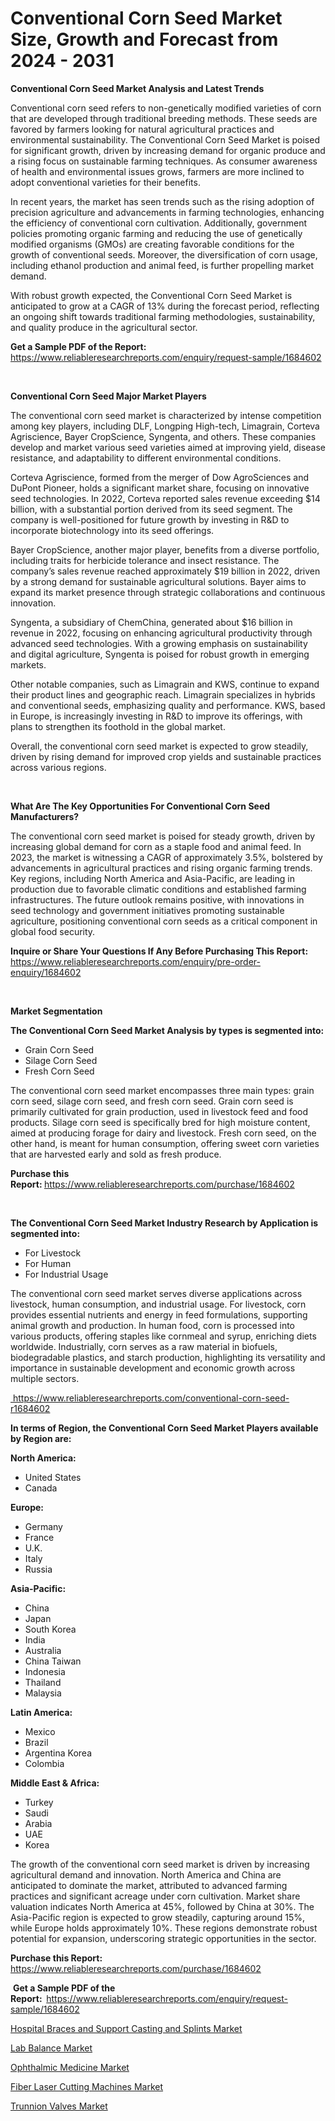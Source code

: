 <p><h1>Conventional Corn Seed Market Size, Growth and Forecast from 2024 - 2031</h1></p><p><strong>Conventional Corn Seed Market Analysis and Latest Trends</strong></p>
<p><p>Conventional corn seed refers to non-genetically modified varieties of corn that are developed through traditional breeding methods. These seeds are favored by farmers looking for natural agricultural practices and environmental sustainability. The Conventional Corn Seed Market is poised for significant growth, driven by increasing demand for organic produce and a rising focus on sustainable farming techniques. As consumer awareness of health and environmental issues grows, farmers are more inclined to adopt conventional varieties for their benefits.</p><p>In recent years, the market has seen trends such as the rising adoption of precision agriculture and advancements in farming technologies, enhancing the efficiency of conventional corn cultivation. Additionally, government policies promoting organic farming and reducing the use of genetically modified organisms (GMOs) are creating favorable conditions for the growth of conventional seeds. Moreover, the diversification of corn usage, including ethanol production and animal feed, is further propelling market demand.</p><p>With robust growth expected, the Conventional Corn Seed Market is anticipated to grow at a CAGR of 13% during the forecast period, reflecting an ongoing shift towards traditional farming methodologies, sustainability, and quality produce in the agricultural sector.</p></p>
<p><strong>Get a Sample PDF of the Report:&nbsp;</strong> <a href="https://www.reliableresearchreports.com/enquiry/request-sample/1684602?utm_campaign=123&utm_medium=2&utm_source=Github&utm_content=ia&utm_term=16102024&utm_id=conventional-corn-seed">https://www.reliableresearchreports.com/enquiry/request-sample/1684602</a></p>
<p>&nbsp;</p>
<p><strong>Conventional Corn Seed Major Market Players</strong></p>
<p><p>The conventional corn seed market is characterized by intense competition among key players, including DLF, Longping High-tech, Limagrain, Corteva Agriscience, Bayer CropScience, Syngenta, and others. These companies develop and market various seed varieties aimed at improving yield, disease resistance, and adaptability to different environmental conditions.</p><p>Corteva Agriscience, formed from the merger of Dow AgroSciences and DuPont Pioneer, holds a significant market share, focusing on innovative seed technologies. In 2022, Corteva reported sales revenue exceeding $14 billion, with a substantial portion derived from its seed segment. The company is well-positioned for future growth by investing in R&D to incorporate biotechnology into its seed offerings.</p><p>Bayer CropScience, another major player, benefits from a diverse portfolio, including traits for herbicide tolerance and insect resistance. The company’s sales revenue reached approximately $19 billion in 2022, driven by a strong demand for sustainable agricultural solutions. Bayer aims to expand its market presence through strategic collaborations and continuous innovation.</p><p>Syngenta, a subsidiary of ChemChina, generated about $16 billion in revenue in 2022, focusing on enhancing agricultural productivity through advanced seed technologies. With a growing emphasis on sustainability and digital agriculture, Syngenta is poised for robust growth in emerging markets.</p><p>Other notable companies, such as Limagrain and KWS, continue to expand their product lines and geographic reach. Limagrain specializes in hybrids and conventional seeds, emphasizing quality and performance. KWS, based in Europe, is increasingly investing in R&D to improve its offerings, with plans to strengthen its foothold in the global market.</p><p>Overall, the conventional corn seed market is expected to grow steadily, driven by rising demand for improved crop yields and sustainable practices across various regions.</p></p>
<p>&nbsp;</p>
<p><strong>What Are The Key Opportunities For Conventional Corn Seed Manufacturers?</strong></p>
<p><p>The conventional corn seed market is poised for steady growth, driven by increasing global demand for corn as a staple food and animal feed. In 2023, the market is witnessing a CAGR of approximately 3.5%, bolstered by advancements in agricultural practices and rising organic farming trends. Key regions, including North America and Asia-Pacific, are leading in production due to favorable climatic conditions and established farming infrastructures. The future outlook remains positive, with innovations in seed technology and government initiatives promoting sustainable agriculture, positioning conventional corn seeds as a critical component in global food security.</p></p>
<p><strong>Inquire or Share Your Questions If Any Before Purchasing This Report:</strong> <a href="https://www.reliableresearchreports.com/enquiry/pre-order-enquiry/1684602?utm_campaign=123&utm_medium=2&utm_source=Github&utm_content=ia&utm_term=16102024&utm_id=conventional-corn-seed">https://www.reliableresearchreports.com/enquiry/pre-order-enquiry/1684602</a></p>
<p>&nbsp;</p>
<p><strong>Market Segmentation</strong></p>
<p><strong>The Conventional Corn Seed Market Analysis by types is segmented into:</strong></p>
<p><ul><li>Grain Corn Seed</li><li>Silage Corn Seed</li><li>Fresh Corn Seed</li></ul></p>
<p><p>The conventional corn seed market encompasses three main types: grain corn seed, silage corn seed, and fresh corn seed. Grain corn seed is primarily cultivated for grain production, used in livestock feed and food products. Silage corn seed is specifically bred for high moisture content, aimed at producing forage for dairy and livestock. Fresh corn seed, on the other hand, is meant for human consumption, offering sweet corn varieties that are harvested early and sold as fresh produce.</p></p>
<p><strong>Purchase this Report:&nbsp;</strong><a href="https://www.reliableresearchreports.com/purchase/1684602?utm_campaign=123&utm_medium=2&utm_source=Github&utm_content=ia&utm_term=16102024&utm_id=conventional-corn-seed">https://www.reliableresearchreports.com/purchase/1684602</a></p>
<p>&nbsp;</p>
<p><strong>The Conventional Corn Seed Market Industry Research by Application is segmented into:</strong></p>
<p><ul><li>For Livestock</li><li>For Human</li><li>For Industrial Usage</li></ul></p>
<p><p>The conventional corn seed market serves diverse applications across livestock, human consumption, and industrial usage. For livestock, corn provides essential nutrients and energy in feed formulations, supporting animal growth and production. In human food, corn is processed into various products, offering staples like cornmeal and syrup, enriching diets worldwide. Industrially, corn serves as a raw material in biofuels, biodegradable plastics, and starch production, highlighting its versatility and importance in sustainable development and economic growth across multiple sectors.</p></p>
<p><a href="https://www.reliableresearchreports.com/conventional-corn-seed-r1684602?utm_campaign=123&utm_medium=2&utm_source=Github&utm_content=ia&utm_term=16102024&utm_id=conventional-corn-seed">&nbsp;https://www.reliableresearchreports.com/conventional-corn-seed-r1684602</a></p>
<p><strong>In terms of Region, the Conventional Corn Seed Market Players available by Region are:</strong></p>
<p>
    <p> <strong> North America: </strong>
        <ul>
            <li>United States</li>
            <li>Canada</li>
        </ul>
        </p> 
    <p> <strong> Europe: </strong>
        <ul>
            <li>Germany</li>
            <li>France</li>
            <li>U.K.</li>
            <li>Italy</li>
            <li>Russia</li>
        </ul>
        </p> 
    <p> <strong> Asia-Pacific: </strong>
        <ul>
            <li>China</li>
            <li>Japan</li>
            <li>South Korea</li>
            <li>India</li>
            <li>Australia</li>
            <li>China Taiwan</li>
            <li>Indonesia</li>
            <li>Thailand</li>
            <li>Malaysia</li>
        </ul>
        </p> 
    <p> <strong> Latin America: </strong>
        <ul>
            <li>Mexico</li>
            <li>Brazil</li>
            <li>Argentina Korea</li>
            <li>Colombia</li>
        </ul>
        </p> 
    <p> <strong> Middle East & Africa: </strong>
        <ul>
            <li>Turkey</li>
            <li>Saudi</li>
            <li>Arabia</li>
            <li>UAE</li>
            <li>Korea</li>
        </ul>
    </p>
    </p>
<p><p>The growth of the conventional corn seed market is driven by increasing agricultural demand and innovation. North America and China are anticipated to dominate the market, attributed to advanced farming practices and significant acreage under corn cultivation. Market share valuation indicates North America at 45%, followed by China at 30%. The Asia-Pacific region is expected to grow steadily, capturing around 15%, while Europe holds approximately 10%. These regions demonstrate robust potential for expansion, underscoring strategic opportunities in the sector.</p></p>
<p><strong>Purchase this Report: </strong><a href="https://www.reliableresearchreports.com/purchase/1684602?utm_campaign=123&utm_medium=2&utm_source=Github&utm_content=ia&utm_term=16102024&utm_id=conventional-corn-seed">https://www.reliableresearchreports.com/purchase/1684602</a></p>
<p>&nbsp;<strong>Get a Sample PDF of the Report:&nbsp;&nbsp;</strong><a href="https://www.reliableresearchreports.com/enquiry/request-sample/1684602?utm_campaign=123&utm_medium=2&utm_source=Github&utm_content=ia&utm_term=16102024&utm_id=conventional-corn-seed">https://www.reliableresearchreports.com/enquiry/request-sample/1684602</a></p>
<p><strong></strong></p>
<p><p><a href="https://github.com/JamesCox407/Market-Research-Report-List-1/blob/main/hospital-braces-and-support-casting-and-splints-market.md?utm_campaign=123&utm_medium=2&utm_source=Github&utm_content=ia&utm_term=16102024&utm_id=conventional-corn-seed">Hospital Braces and Support Casting and Splints Market</a></p><p><a href="https://issuu.com/reportprime-2/docs/lab-balance-market-size-2030.pptx_f9e3c5e47649fe?utm_campaign=123&utm_medium=2&utm_source=Github&utm_content=ia&utm_term=16102024&utm_id=conventional-corn-seed">Lab Balance Market</a></p><p><a href="https://www.linkedin.com/pulse/global-perspectives-ophthalmic-medicine-market-trends-w0hac?trk=public_post_embed_feed-article-content&utm_campaign=123&utm_medium=2&utm_source=Github&utm_content=ia&utm_term=16102024&utm_id=conventional-corn-seed">Ophthalmic Medicine Market</a></p><p><a href="https://issuu.com/reportprime-2/docs/fiber-laser-cutting-machines-market_9b0ae5e859b2b3?utm_campaign=123&utm_medium=2&utm_source=Github&utm_content=ia&utm_term=16102024&utm_id=conventional-corn-seed">Fiber Laser Cutting Machines Market</a></p><p><a href="https://www.linkedin.com/pulse/emerging-opportunities-challenges-global-trunnion-valves-market-gbjqc?trk=public_post_embed_feed-article-content&utm_campaign=123&utm_medium=2&utm_source=Github&utm_content=ia&utm_term=16102024&utm_id=conventional-corn-seed">Trunnion Valves Market</a></p></p>